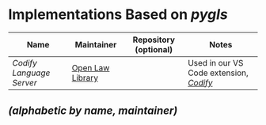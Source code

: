 # Implementations Based on _pygls_

| Name | Maintainer | Repository (optional) | Notes |
|------|------------|-----------------------|-------|
| _Codify Language Server_ | [Open Law Library](http://www.openlawlib.org/) | &nbsp; | Used in our VS Code extension, _[Codify](https://marketplace.visualstudio.com/items?itemName=openlawlibrary.open-law-codify)_ |

## _(alphabetic by name, maintainer)_
